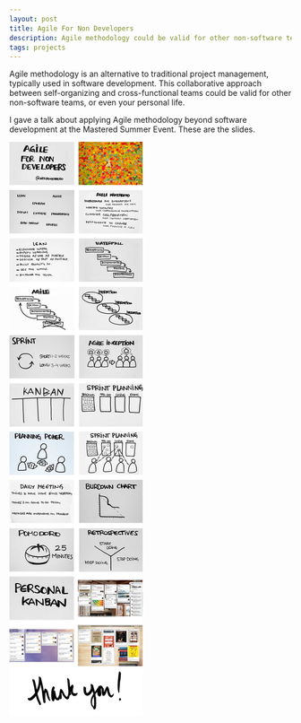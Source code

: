 ```yaml
---
layout: post
title: Agile For Non Developers
description: Agile methodology could be valid for other non-software teams, or even your personal life.
tags: projects
---
```


Agile methodology is an alternative to traditional project management,
typically used in software development. This collaborative approach between
self-organizing and cross-functional teams could be valid for other non-software
teams, or even your personal life.

I gave a talk about applying Agile methodology beyond software development at
the Mastered Summer Event. These are the slides.

![agile][1]


[1]: /assets/images/posts/agile-for-non-developers.jpg
